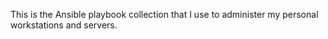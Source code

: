 This is the Ansible playbook collection that I use to administer my personal workstations and servers.
